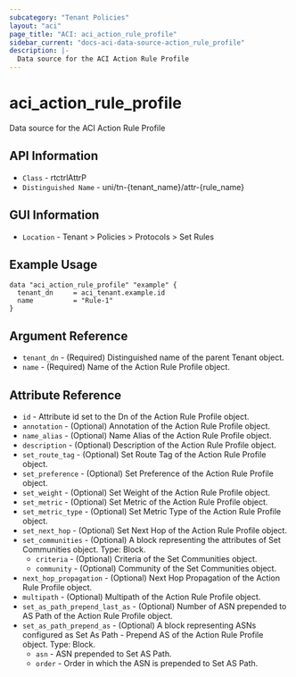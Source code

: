 ```yaml
---
subcategory: "Tenant Policies"
layout: "aci"
page_title: "ACI: aci_action_rule_profile"
sidebar_current: "docs-aci-data-source-action_rule_profile"
description: |-
  Data source for the ACI Action Rule Profile
---
```


# aci_action_rule_profile #

Data source for the ACI Action Rule Profile

## API Information ##

* `Class` - rtctrlAttrP
* `Distinguished Name` - uni/tn-{tenant_name}/attr-{rule_name}

## GUI Information ##

* `Location` - Tenant > Policies > Protocols > Set Rules

## Example Usage ##

```hcl
data "aci_action_rule_profile" "example" {
  tenant_dn     = aci_tenant.example.id
  name          = "Rule-1"
}
```

## Argument Reference ##

* `tenant_dn` - (Required) Distinguished name of the parent Tenant object.
* `name` - (Required) Name of the Action Rule Profile object.

## Attribute Reference ##
* `id` - Attribute id set to the Dn of the Action Rule Profile object.
* `annotation` - (Optional) Annotation of the Action Rule Profile object.
* `name_alias` - (Optional) Name Alias of the Action Rule Profile object.
* `description` - (Optional) Description of the Action Rule Profile object.
* `set_route_tag` - (Optional) Set Route Tag of the Action Rule Profile object.
* `set_preference` - (Optional) Set Preference of the Action Rule Profile object.
* `set_weight` - (Optional) Set Weight of the Action Rule Profile object.
* `set_metric` - (Optional) Set Metric of the Action Rule Profile object.
* `set_metric_type` - (Optional) Set Metric Type of the Action Rule Profile object.
* `set_next_hop` - (Optional) Set Next Hop of the Action Rule Profile object.
* `set_communities` - (Optional) A block representing the attributes of Set Communities object. Type: Block.
  * `criteria` - (Optional) Criteria of the Set Communities object.
  * `community` - (Optional) Community of the Set Communities object.
* `next_hop_propagation` - (Optional) Next Hop Propagation of the Action Rule Profile object.
* `multipath` - (Optional) Multipath of the Action Rule Profile object.
* `set_as_path_prepend_last_as` - (Optional) Number of ASN prepended to AS Path of the Action Rule Profile object.
* `set_as_path_prepend_as` - (Optional) A block representing ASNs configured as Set As Path - Prepend AS of the Action Rule Profile object. Type: Block.
  * `asn` - ASN prepended to Set AS Path.
  * `order` - Order in which the ASN is prepended to Set AS Path.